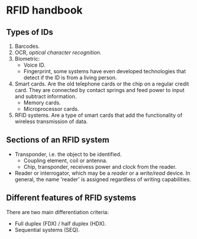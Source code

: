 RFID handbook
=============

Types of IDs
------------

1. Barcodes.
2. OCR, _optical character recognition_.
2. Biometric:
	- Voice ID.
	- Fingerprint, some systems have even developed technologies that detect if the ID is from a living person.
3. Smart cards. Are the old telephone cards or the chip on a regular credit card. They are connected by contact springs and feed power to input and subtract information.
	- Memory cards.
	- Microprocessor cards.
4. RFID systems. Are a type of smart cards that add the functionality of wireless transmission of data.

Sections of an RFID system
--------------------------

- Transponder, i.e. the object to be identified.
	- Coupling element, coil or antenna.
	- Chip, transponder, receivess power and clock from the reader.
- Reader or interrogator, which may be a _reader_ or a _write/read_ device. In general, the name 'reader' is assigned regardless of writing capabilities.

Different features of RFID systems
----------------------------------

There are two main differentiation criteria:

- Full duplex (FDX) / half duplex (HDX).
- Sequential systems (SEQ).
